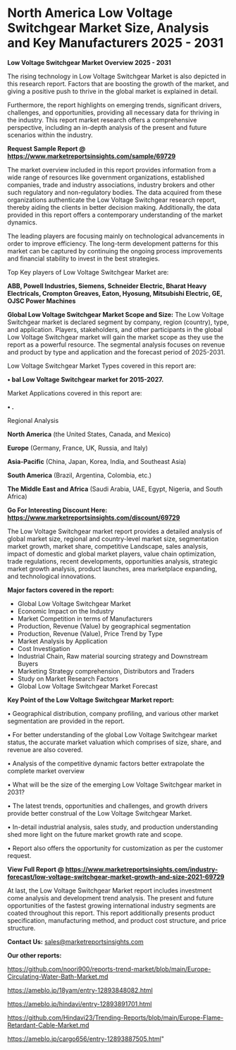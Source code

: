 # North America Low Voltage Switchgear Market Size, Analysis and Key Manufacturers 2025 - 2031

<Strong> Low Voltage Switchgear Market Overview 2025 - 2031</strong>

The rising technology in Low Voltage Switchgear Market is also depicted in this research report. Factors that are boosting the growth of the market, and giving a positive push to thrive in the global market is explained in detail.

Furthermore, the report highlights on emerging trends, significant drivers, challenges, and opportunities, providing all necessary data for thriving in the industry. This report market research offers a comprehensive perspective, including an in-depth analysis of the present and future scenarios within the industry.

<strong>Request Sample Report @ <a href=https://www.marketreportsinsights.com/sample/69729>https://www.marketreportsinsights.com/sample/69729</a></strong>

The market overview included in this report provides information from a wide range of resources like government organizations, established companies, trade and industry associations, industry brokers and other such regulatory and non-regulatory bodies. The data acquired from these organizations authenticate the Low Voltage Switchgear research report, thereby aiding the clients in better decision making. Additionally, the data provided in this report offers a contemporary understanding of the market dynamics.

The leading players are focusing mainly on technological advancements in order to improve efficiency. The long-term development patterns for this market can be captured by continuing the ongoing process improvements and financial stability to invest in the best strategies.

Top Key players of Low Voltage Switchgear Market are:

<strong>ABB, Powell Industries, Siemens, Schneider Electric, Bharat Heavy Electricals, Crompton Greaves, Eaton, Hyosung, Mitsubishi Electric, GE, OJSC Power Machines</strong>

<strong><b>Global Low Voltage Switchgear Market Scope and Size:</b></strong>
The Low Voltage Switchgear market is declared segment by company, region (country), type, and application. Players, stakeholders, and other participants in the global Low Voltage Switchgear market will gain the market scope as they use the report as a powerful resource. The segmental analysis focuses on revenue and product by type and application and the forecast period of 2025-2031.

Low Voltage Switchgear Market Types covered in this report are:

<strong>• bal Low Voltage Switchgear market for 2015-2027.</strong>

Market Applications covered in this report are:

<strong>• .</strong> 

Regional Analysis

<strong>North America</strong> (the United States, Canada, and Mexico)

<strong>Europe</strong> (Germany, France, UK, Russia, and Italy)

<strong>Asia-Pacific</strong> (China, Japan, Korea, India, and Southeast Asia)

<strong>South America</strong> (Brazil, Argentina, Colombia, etc.)

<strong>The Middle East and Africa</strong> (Saudi Arabia, UAE, Egypt, Nigeria, and South Africa)

<strong>Go For Interesting Discount Here: <a href=https://www.marketreportsinsights.com/discount/69729>https://www.marketreportsinsights.com/discount/69729</a></strong>

The Low Voltage Switchgear market report provides a detailed analysis of global market size, regional and country-level market size, segmentation market growth, market share, competitive Landscape, sales analysis, impact of domestic and global market players, value chain optimization, trade regulations, recent developments, opportunities analysis, strategic market growth analysis, product launches, area marketplace expanding, and technological innovations.

<strong><b>Major factors covered in the report:</b></strong>
<ul>
  <li>Global Low Voltage Switchgear Market </li>
  <li>Economic Impact on the Industry</li>
  <li>Market Competition in terms of Manufacturers</li>
  <li>Production, Revenue (Value) by geographical segmentation</li>
  <li>Production, Revenue (Value), Price Trend by Type</li>
  <li>Market Analysis by Application</li>
  <li>Cost Investigation</li>
  <li>Industrial Chain, Raw material sourcing strategy and Downstream Buyers</li>
  <li>Marketing Strategy comprehension, Distributors and Traders</li>
  <li>Study on Market Research Factors</li>
  <li>Global Low Voltage Switchgear Market Forecast</li>
</ul>

<strong><b>Key Point of the Low Voltage Switchgear Market report:</b></strong>

• Geographical distribution, company profiling, and various other market segmentation are provided in the report.

• For better understanding of the global Low Voltage Switchgear market status, the accurate market valuation which comprises of size, share, and revenue are also covered.

• Analysis of the competitive dynamic factors better extrapolate the complete market overview

• What will be the size of the emerging Low Voltage Switchgear market in 2031?

• The latest trends, opportunities and challenges, and growth drivers provide better construal of the Low Voltage Switchgear Market.

• In-detail industrial analysis, sales study, and production understanding shed more light on the future market growth rate and scope.

• Report also offers the opportunity for customization as per the customer request.

<strong><b>View Full Report @ <a href=https://www.marketreportsinsights.com/industry-forecast/low-voltage-switchgear-market-growth-and-size-2021-69729>https://www.marketreportsinsights.com/industry-forecast/low-voltage-switchgear-market-growth-and-size-2021-69729</a></b></strong>


At last, the Low Voltage Switchgear Market report includes investment come analysis and development trend analysis. The present and future opportunities of the fastest growing international industry segments are coated throughout this report. This report additionally presents product specification, manufacturing method, and product cost structure, and price structure.

<strong>Contact Us:</strong>
sales@marketreportsinsights.com

<strong>Our other reports:</strong>

<a href=https://github.com/noori900/reports-trend-market/blob/main/Europe-Circulating-Water-Bath-Market.md>https://github.com/noori900/reports-trend-market/blob/main/Europe-Circulating-Water-Bath-Market.md</a>

<a href=https://ameblo.jp/18yam/entry-12893848082.html>https://ameblo.jp/18yam/entry-12893848082.html</a>

<a href=https://ameblo.jp/hindavi/entry-12893891701.html>https://ameblo.jp/hindavi/entry-12893891701.html</a>

<a href=https://github.com/Hindavi23/Trending-Reports/blob/main/Europe-Flame-Retardant-Cable-Market.md>https://github.com/Hindavi23/Trending-Reports/blob/main/Europe-Flame-Retardant-Cable-Market.md</a>

<a href=https://ameblo.jp/cargo656/entry-12893887505.html>https://ameblo.jp/cargo656/entry-12893887505.html</a>"
